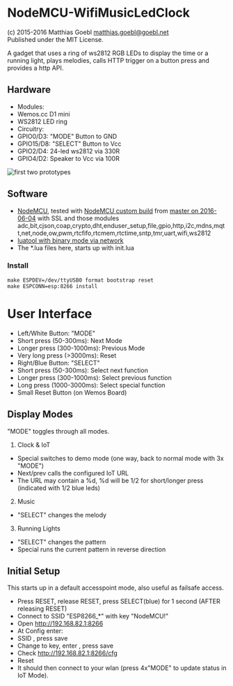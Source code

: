 NodeMCU-WifiMusicLedClock
=========================
(c) 2015-2016 Matthias Goebl <matthias.goebl@goebl.net>  
Published under the MIT License.

A gadget that uses a ring of ws2812 RGB LEDs to display the time or a running light,
plays melodies, calls HTTP trigger on a button press and provides a http API.


Hardware
---------

- Modules:
 - Wemos.cc D1 mini
 - WS2812 LED ring
- Circuitry:
 - GPIO0/D3: "MODE" Button to GND
 - GPIO15/D8: "SELECT" Button to Vcc
 - GPIO2/D4: 24-led ws2812 via 330R
 - GPIO4/D2: Speaker to Vcc via 100R

![first two prototypes](wifimusicledclocks.jpg?raw=true "first two prototypes")

Software
--------
- [NodeMCU](https://github.com/nodemcu/nodemcu-firmware), tested with [NodeMCU custom build](http://nodemcu-build.com/) from [master on 2016-06-04](https://github.com/nodemcu/nodemcu-firmware/commit/cdaf6344457ae427d8c06ac28a645047f9e0f588)
with SSL and those modules adc,bit,cjson,coap,crypto,dht,enduser_setup,file,gpio,http,i2c,mdns,mqtt,net,node,ow,pwm,rtcfifo,rtcmem,rtctime,sntp,tmr,uart,wifi,ws2812
- [luatool with binary mode via network](https://github.com/matgoebl/luatool)
- The *.lua files here, starts up with init.lua

### Install
    make ESPDEV=/dev/ttyUSB0 format bootstrap reset
    make ESPCONN=esp:8266 install


User Interface
==============
- Left/White Button: "MODE"
 - Short press (50-300ms): Next Mode
 - Longer press (300-1000ms): Previous Mode
 - Very long press (>3000ms): Reset
- Right/Blue Button: "SELECT"
 - Short press (50-300ms): Select next function
 - Longer press (300-1000ms): Select previous function
 - Long press (1000-3000ms): Select special function
- Small Reset Button (on Wemos Board)


Display Modes
-------------
"MODE" toggles through all modes.

1. Clock & IoT
 - Special switches to demo mode (one way, back to normal mode with 3x "MODE")
 - Next/prev calls the configured IoT URL
 - The URL may contain a %d, %d will be 1/2 for short/longer press (indicated with 1/2 blue leds)
2. Music
 - "SELECT" changes the melody
3. Running Lights
 - "SELECT" changes the pattern
 - Special runs the current pattern in reverse direction


Initial Setup
-------------
This starts up in a default accesspoint mode, also useful as failsafe access.

- Press RESET, release RESET, press SELECT(blue) for 1 second (AFTER releasing RESET)
- Connect to SSID "ESP8266_*" with key "NodeMCU!"
- Open http://192.168.82.1:8266
- At Config enter:
 - SSID <your SSID>, press save
 - Change to key, enter <key>, press save
- Check http://192.168.82.1:8266/cfg
- Reset
- It should then connect to your wlan (press 4x"MODE" to update status in IoT Mode).
